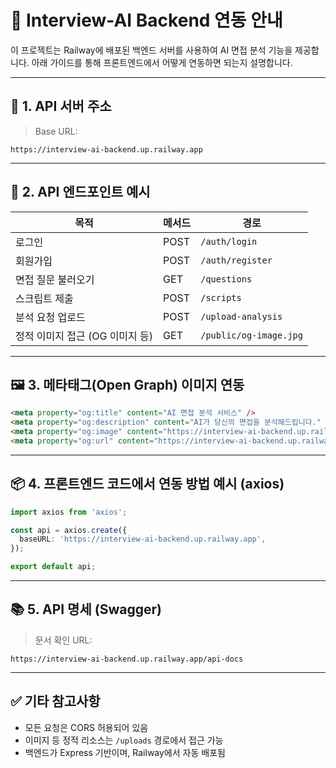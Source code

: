 # 🎯 Interview-AI Backend 연동 안내

이 프로젝트는 Railway에 배포된 백엔드 서버를 사용하여 AI 면접 분석 기능을 제공합니다. 아래 가이드를 통해 프론트엔드에서 어떻게 연동하면 되는지 설명합니다.

---

## 📍 1. API 서버 주소

> Base URL:
```
https://interview-ai-backend.up.railway.app
```

---

## 🚀 2. API 엔드포인트 예시

| 목적 | 메서드 | 경로 |
|------|--------|------|
| 로그인 | POST | `/auth/login` |
| 회원가입 | POST | `/auth/register` |
| 면접 질문 불러오기 | GET | `/questions` |
| 스크립트 제출 | POST | `/scripts` |
| 분석 요청 업로드 | POST | `/upload-analysis` |
| 정적 이미지 접근 (OG 이미지 등) | GET | `/public/og-image.jpg` |

---

## 🖼 3. 메타태그(Open Graph) 이미지 연동

```html
<meta property="og:title" content="AI 면접 분석 서비스" />
<meta property="og:description" content="AI가 당신의 면접을 분석해드립니다." />
<meta property="og:image" content="https://interview-ai-backend.up.railway.app/uploads/og-image.png" />
<meta property="og:url" content="https://interview-ai-backend.up.railway.app" />
```

---

## 📦 4. 프론트엔드 코드에서 연동 방법 예시 (axios)

```ts
import axios from 'axios';

const api = axios.create({
  baseURL: 'https://interview-ai-backend.up.railway.app',
});

export default api;
```

---

## 📚 5. API 명세 (Swagger)

> 문서 확인 URL:
```
https://interview-ai-backend.up.railway.app/api-docs
```

---

## ✅ 기타 참고사항

- 모든 요청은 CORS 허용되어 있음
- 이미지 등 정적 리소스는 `/uploads` 경로에서 접근 가능
- 백엔드가 Express 기반이며, Railway에서 자동 배포됨
